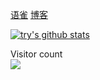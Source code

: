 [语雀](https://www.yuque.com/mrtry/blog) [博客](http://try.design)
<!--
**Mr-try/Mr-try** is a ✨ _special_ ✨ repository because its `README.md` (this file) appears on your GitHub profile.
- 🔭 I’m currently working on ...
- 🌱 I’m currently learning ...
- 👯 I’m looking to collaborate on ...
- 🤔 I’m looking for help with ...
- 💬 Ask me about ...
- 📫 How to reach me: ...
- 😄 Pronouns: ...
- ⚡ Fun fact: ...
-->
[![try's github stats](https://github-readme-stats.vercel.app/api?username=Mr-try)](https://github.com/Mr-try/ 'try的信息')
<p> 
  Visitor count<br>
  <img src="https://profile-counter.glitch.me/Mr-try/count.svg" />
</p>

